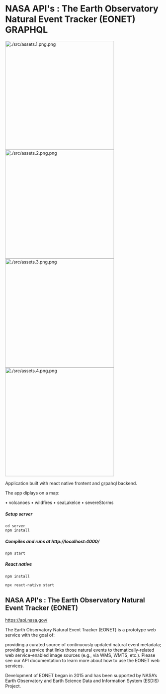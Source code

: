 # NASA API's : The Earth Observatory Natural Event Tracker (EONET) GRAPHQL

<img src="./src/assets.1.png" width="350" alt="./src/assets.1.png.png">
<img src="./src/assets.2.png" width="350" alt="./src/assets.2.png.png">
<img src="./src/assets.3.png" width="350" alt="./src/assets.3.png.png">
<img src="./src/assets.4.png" width="350" alt="./src/assets.4.png.png">

Application built with react native frontent and grpahql backend.

The app diplays on a map:

• volcanoes
• wildfires
• seaLakeIce
• severeStorms

##### Setup server

```
cd server
npm install
```

##### Compiles and runs at http://localhost:4000/

```
npm start
```

##### React native

```
npm install

npx react-native start
```

## NASA API's : The Earth Observatory Natural Event Tracker (EONET)

https://api.nasa.gov/

The Earth Observatory Natural Event Tracker (EONET) is a prototype web service with the goal of:

providing a curated source of continuously updated natural event metadata; providing a service that links those natural events to thematically-related web service-enabled image sources (e.g., via WMS, WMTS, etc.). Please see our API documentation to learn more about how to use the EONET web services.

Development of EONET began in 2015 and has been supported by NASA’s Earth Observatory and Earth Science Data and Information System (ESDIS) Project.
